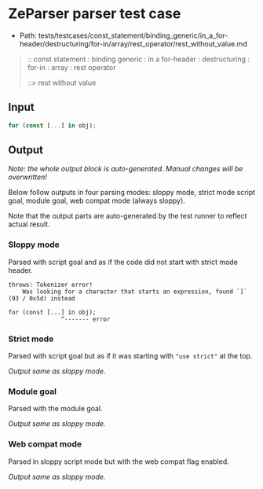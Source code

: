 # ZeParser parser test case

- Path: tests/testcases/const_statement/binding_generic/in_a_for-header/destructuring/for-in/array/rest_operator/rest_without_value.md

> :: const statement : binding generic : in a for-header : destructuring : for-in : array : rest operator
>
> ::> rest without value

## Input

`````js
for (const [...] in obj);
`````

## Output

_Note: the whole output block is auto-generated. Manual changes will be overwritten!_

Below follow outputs in four parsing modes: sloppy mode, strict mode script goal, module goal, web compat mode (always sloppy).

Note that the output parts are auto-generated by the test runner to reflect actual result.

### Sloppy mode

Parsed with script goal and as if the code did not start with strict mode header.

`````
throws: Tokenizer error!
    Was looking for a character that starts an expression, found `]` (93 / 0x5d) instead

for (const [...] in obj);
               ^------- error
`````

### Strict mode

Parsed with script goal but as if it was starting with `"use strict"` at the top.

_Output same as sloppy mode._

### Module goal

Parsed with the module goal.

_Output same as sloppy mode._

### Web compat mode

Parsed in sloppy script mode but with the web compat flag enabled.

_Output same as sloppy mode._
